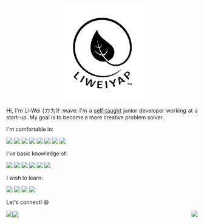 <p align="center">
  <img height="250" src="https://github.com/liweiyap/liweiyap/blob/master/logo-black-background-white-bigger.png">
</p>

<p align="justify">
Hi, I'm Li-Wei (力为)! :wave: I'm a <a href="https://www.quora.com/What-does-it-mean-to-be-a-self-taught-programmer#:~:text=It%20means%20that%20you%20did%20not%20go%20to%20college%20for%20Computer%20Science.&text=However%2C%20whether%20you%20are%20a,taught%20to%20you%20in%20school.">self-taught</a> junior developer working at a start-up. My goal is to become a more creative problem solver.
</p>

I'm comfortable in:
<p float="left">
  <a href="https://en.cppreference.com/w/"><img src="https://cdn.jsdelivr.net/npm/simple-icons@3.1.0/icons/cplusplus.svg" height="40"/></a>
  <a href="https://cmake.org/"><img src="https://cdn.jsdelivr.net/npm/simple-icons@3.1.0/icons/cmake.svg" height="40"/></a>
  <a href="https://www.qt.io/"><img src="https://cdn.jsdelivr.net/npm/simple-icons@3.1.0/icons/qt.svg" height="40"/></a>
  <a href="https://www.python.org/"><img src="https://cdn.jsdelivr.net/npm/simple-icons@3.1.0/icons/python.svg" height="40"/></a>
  <a href="https://www.gnu.org/software/bash/"><img src="https://cdn.jsdelivr.net/npm/simple-icons@3.1.0/icons/gnubash.svg" height="40"/></a>
  <a href="https://www.r-project.org/"><img src="https://cdn.jsdelivr.net/npm/simple-icons@3.1.0/icons/r.svg" height="40"/></a>
  <a href="https://uk.mathworks.com/products/matlab.html"><img src="https://cdn.jsdelivr.net/npm/simple-icons@3.1.0/icons/mathworks.svg" height="40"/></a>
  <a href="https://www.linux.org/"><img src="https://cdn.jsdelivr.net/npm/simple-icons@3.1.0/icons/linux.svg" height="40"/></a>
</p>

I've basic knowledge of:
<p float="left">
  <a href="https://www.raspberrypi.org/"><img src="https://cdn.jsdelivr.net/npm/simple-icons@3.1.0/icons/raspberrypi.svg" height="40"/></a>
  <a href="https://www.w3.org/Style/CSS/"><img src="https://cdn.jsdelivr.net/npm/simple-icons@3.1.0/icons/css3.svg" height="40"/></a>
  <a href="https://jekyllrb.com/"><img src="https://cdn.jsdelivr.net/npm/simple-icons@3.1.0/icons/jekyll.svg" height="40"/></a>
  <a href="https://www.mysql.com/"><img src="https://cdn.jsdelivr.net/npm/simple-icons@3.1.0/icons/mysql.svg" height="40"/></a>
  <a href="https://inkscape.org/"><img src="https://cdn.jsdelivr.net/npm/simple-icons@3.1.0/icons/inkscape.svg" height="40"/></a>
  <a href="https://www.latex-project.org/"><img src="https://cdn.jsdelivr.net/npm/simple-icons@3.1.0/icons/latex.svg" height="40"/></a>
</p>

I wish to learn:
<p float="left">
  <a href="https://swift.org/"><img src="https://cdn.jsdelivr.net/npm/simple-icons@3.1.0/icons/swift.svg" height="40"/></a>
  <a href="https://www.java.com/en/"><img src="https://cdn.jsdelivr.net/npm/simple-icons@3.1.0/icons/java.svg" height="40"/></a>
  <a href="https://en.wikipedia.org/wiki/JavaScript"><img src="https://cdn.jsdelivr.net/npm/simple-icons@3.1.0/icons/javascript.svg" height="40"/></a>
  <a href="https://developer.android.com/studio"><img src="https://cdn.jsdelivr.net/npm/simple-icons@3.1.0/icons/androidstudio.svg" height="40"/></a>
</p>

Let's connect! :smile:
<p float="left">
  <a href="mailto:liweiyap@gmail.com"><img align="left" height="40" src="https://cdn.jsdelivr.net/npm/simple-icons@v3/icons/gmail.svg"/></a>
  <a href="https://www.linkedin.com/in/liweiyap/"><img align="center" height="40" src="https://cdn.jsdelivr.net/npm/simple-icons@v3/icons/linkedin.svg"/></a>
  <a href="https://open.spotify.com/playlist/0YxZJLaybfLprUoSN1QXp9?si=4j3R2m77QiGd_3RvUxL-RA" target="_blank"><img align="right" height="40" src="https://cdn.jsdelivr.net/npm/simple-icons@v3/icons/spotify.svg"/></a>
</p>
